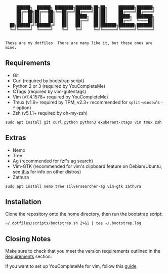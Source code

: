 ```


     ██████╗  ██████╗ ████████╗███████╗██╗██╗     ███████╗███████╗
     ██╔══██╗██╔═══██╗╚══██╔══╝██╔════╝██║██║     ██╔════╝██╔════╝
     ██║  ██║██║   ██║   ██║   █████╗  ██║██║     █████╗  ███████╗
     ██║  ██║██║   ██║   ██║   ██╔══╝  ██║██║     ██╔══╝  ╚════██║
  ██╗██████╔╝╚██████╔╝   ██║   ██║     ██║███████╗███████╗███████║
  ╚═╝╚═════╝  ╚═════╝    ╚═╝   ╚═╝     ╚═╝╚══════╝╚══════╝╚══════╝


These are my dotfiles. There are many like it, but these ones are mine.

```

## Requirements

* Git
* Curl (required by bootstrap script)
* Python 2 or 3 (required by YouCompleteMe)
* CTags (required by vim-gutentags)
* Vim (v7.4.1578+ required by YouCompleteMe)
* Tmux (v1.9+ required by TPM, v2.3+ recommended for `split-window`'s `-f` option)
* Zsh (v5.1.1+ required by oh-my-zsh)

```
sudo apt install git curl python python3 exuberant-ctags vim tmux zsh
```

## Extras

* Nemo
* Tree
* Ag (recommended for fzf's ag search)
* Vim-GTK (recommended for vim's clipboard feature on Debian/Ubuntu, see [this](https://vim.fandom.com/wiki/Accessing_the_system_clipboard#Checking_for_X11-clipboard_support_in_terminal) for info on other distros)
* Zathura

```
sudo apt install nemo tree silversearcher-ag vim-gtk zathura
```

## Installation

Clone the repository onto the home directory, then run the bootstrap script:

[//]: # "Different ways of saving terminal output to a file: https://askubuntu.com/a/731237"
[//]: # "Using tee with '|&' but in a way that works with older versions of bash: https://askubuntu.com/a/485762"

```
~/.dotfiles/scripts/bootstrap.sh 2>&1 | tee ~/.bootstrap.log
```

## Closing Notes

Make sure to check that you meet the version requirements outlined in the [Requirements](#requirements) section.

If you want to set up YouCompleteMe for vim, follow this [guide](docs/YouCompleteMe.md).
